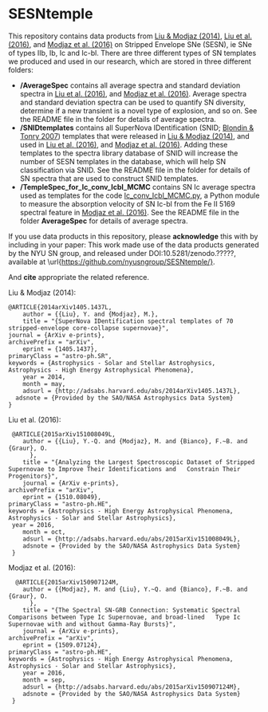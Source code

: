 # SESNtemple

This repository contains data products from [Liu & Modjaz (2014)](http://adsabs.harvard.edu/abs/2014arXiv1405.1437L), [Liu et al. (2016)](http://adsabs.harvard.edu/abs/2015arXiv151008049L), and [Modjaz et al. (2016)](http://adsabs.harvard.edu/abs/2015arXiv150907124M) on Stripped Envelope SNe (SESN), ie SNe of types IIb, Ib, Ic and Ic-bl. There are three different types of SN templates we produced and used in our research, which are stored in three different folders:

- <b>/AverageSpec</b> contains all average spectra and standard deviation spectra in [Liu et al. (2016)](http://adsabs.harvard.edu/abs/2015arXiv151008049L), and [Modjaz et al. (2016)](http://adsabs.harvard.edu/abs/2015arXiv150907124M). Average spectra and standard deviation spectra can be used to quantify SN diversity, determine if a new transient is a novel type of explosion, and so on. See the README file in the folder for details of average spectra.
- <b>/SNIDtemplates</b> contains all SuperNova IDentification (SNID; [Blondin & Tonry 2007](http://adsabs.harvard.edu/abs/2007ApJ...666.1024B)) templates that were released in [Liu & Modjaz (2014)](http://adsabs.harvard.edu/abs/2014arXiv1405.1437L), and used in [Liu et al. (2016)](http://adsabs.harvard.edu/abs/2015arXiv151008049L), and [Modjaz et al. (2016)](http://adsabs.harvard.edu/abs/2015arXiv150907124M). Adding these templates to the spectra library database of SNID will increase the number of SESN templates in the database, which will help SN classification via SNID. See the README file in the folder for details of SN spectra that are used to construct SNID templates.
- <b>/TempleSpec_for_Ic_conv_Icbl_MCMC</b> contains SN Ic average spectra used as templates for the code [Ic_conv_Icbl_MCMC.py](https://github.com/nyusngroup/SESNspectraLib), a Python module to measure the absorption velocity of SN Ic-bl from the Fe II 5169 spectral feature in [Modjaz et al. (2016)](http://adsabs.harvard.edu/abs/2015arXiv150907124M). See the README file in the folder <b>AverageSpec</b> for details of average spectra.

If you use data products in this repository, please <b>acknowledge</b> this with by including in your paper:
	  This work made use of the data products generated by the NYU SN group, and released under DOI:10.5281/zenodo.?????, available at \url{https://github.com/nyusngroup/SESNtemple/}.
	  
And <b>cite</b> appropriate the related reference.

Liu & Modjaz (2014):

  	@ARTICLE{2014arXiv1405.1437L,
    	author = {{Liu}, Y. and {Modjaz}, M.},
     	title = "{SuperNova IDentification spectral templates of 70 stripped-envelope core-collapse supernovae}",
   	journal = {ArXiv e-prints},
  	archivePrefix = "arXiv",
     	eprint = {1405.1437},
   	primaryClass = "astro-ph.SR",
   	keywords = {Astrophysics - Solar and Stellar Astrophysics, Astrophysics - High Energy Astrophysical Phenomena},
       	year = 2014,
     	month = may,
    	adsurl = {http://adsabs.harvard.edu/abs/2014arXiv1405.1437L},
	  adsnote = {Provided by the SAO/NASA Astrophysics Data System}
  	}

Liu et al. (2016):

	 @ARTICLE{2015arXiv151008049L,
     	author = {{Liu}, Y.-Q. and {Modjaz}, M. and {Bianco}, F.~B. and {Graur}, O.
		  },
      	title = "{Analyzing the Largest Spectroscopic Dataset of Stripped Supernovae to Improve Their Identifications and   Constrain Their Progenitors}",
    	journal = {ArXiv e-prints},
  	archivePrefix = "arXiv",
     	eprint = {1510.08049},
  	primaryClass = "astro-ph.HE",
   	keywords = {Astrophysics - High Energy Astrophysical Phenomena, Astrophysics - Solar and Stellar Astrophysics},
	 year = 2016,
      	month = oct,
    	adsurl = {http://adsabs.harvard.edu/abs/2015arXiv151008049L},
    	adsnote = {Provided by the SAO/NASA Astrophysics Data System} 
	 }

Modjaz et al. (2016):
  
	  @ARTICLE{2015arXiv150907124M,
     	author = {{Modjaz}, M. and {Liu}, Y.~Q. and {Bianco}, F.~B. and {Graur}, O.
		  },
      	title = "{The Spectral SN-GRB Connection: Systematic Spectral Comparisons between Type Ic Supernovae, and broad-lined 	Type Ic Supernovae with and without Gamma-Ray Bursts}",
    	journal = {ArXiv e-prints},
  	archivePrefix = "arXiv",
     	eprint = {1509.07124},
  	primaryClass = "astro-ph.HE",
   	keywords = {Astrophysics - High Energy Astrophysical Phenomena, Astrophysics - Solar and Stellar Astrophysics},
       	year = 2016,
      	month = sep,
    	adsurl = {http://adsabs.harvard.edu/abs/2015arXiv150907124M},
    	adsnote = {Provided by the SAO/NASA Astrophysics Data System}
	 }
  
  

